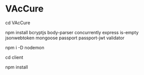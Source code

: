# VAcCure

cd VAcCure

npm install bcryptjs body-parser concurrently express is-empty jsonwebtoken mongoose passport passport-jwt validator

npm i -D nodemon

cd client

npm install

